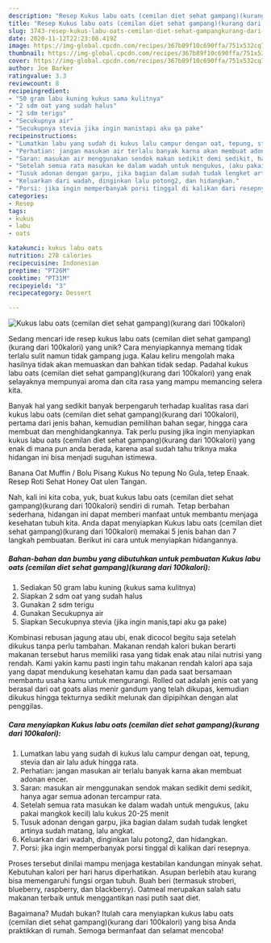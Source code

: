 ```yaml
---
description: "Resep Kukus labu oats (cemilan diet sehat gampang)(kurang dari 100kalori) yang Bikin Ngiler"
title: "Resep Kukus labu oats (cemilan diet sehat gampang)(kurang dari 100kalori) yang Bikin Ngiler"
slug: 3743-resep-kukus-labu-oats-cemilan-diet-sehat-gampangkurang-dari-100kalori-yang-bikin-ngiler
date: 2020-11-12T22:23:08.419Z
image: https://img-global.cpcdn.com/recipes/367b89f10c690ffa/751x532cq70/kukus-labu-oats-cemilan-diet-sehat-gampangkurang-dari-100kalori-foto-resep-utama.jpg
thumbnail: https://img-global.cpcdn.com/recipes/367b89f10c690ffa/751x532cq70/kukus-labu-oats-cemilan-diet-sehat-gampangkurang-dari-100kalori-foto-resep-utama.jpg
cover: https://img-global.cpcdn.com/recipes/367b89f10c690ffa/751x532cq70/kukus-labu-oats-cemilan-diet-sehat-gampangkurang-dari-100kalori-foto-resep-utama.jpg
author: Joe Barker
ratingvalue: 3.3
reviewcount: 8
recipeingredient:
- "50 gram labu kuning kukus sama kulitnya"
- "2 sdm oat yang sudah halus"
- "2 sdm terigu"
- "Secukupnya air"
- "Secukupnya stevia jika ingin manistapi aku ga pake"
recipeinstructions:
- "Lumatkan labu yang sudah di kukus lalu campur dengan oat, tepung, stevia dan air lalu aduk hingga rata."
- "Perhatian: jangan masukan air terlalu banyak karna akan membuat adonan encer."
- "Saran: masukan air menggunakan sendok makan sedikit demi sedikit, hanya agar semua adonan tercampur rata."
- "Setelah semua rata masukan ke dalam wadah untuk mengukus, (aku pakai mangkok kecil) lalu kukus 20-25 menit"
- "Tusuk adonan dengan garpu, jika bagian dalam sudah tudak lengket artinya sudah matang, lalu angkat."
- "Keluarkan dari wadah, dinginkan lalu potong2, dan hidangkan."
- "Porsi: jika ingin memperbanyak porsi tinggal di kalikan dari resepnya."
categories:
- Resep
tags:
- kukus
- labu
- oats

katakunci: kukus labu oats 
nutrition: 278 calories
recipecuisine: Indonesian
preptime: "PT26M"
cooktime: "PT31M"
recipeyield: "3"
recipecategory: Dessert

---
```



![Kukus labu oats (cemilan diet sehat gampang)(kurang dari 100kalori)](https://img-global.cpcdn.com/recipes/367b89f10c690ffa/751x532cq70/kukus-labu-oats-cemilan-diet-sehat-gampangkurang-dari-100kalori-foto-resep-utama.jpg)

Sedang mencari ide resep kukus labu oats (cemilan diet sehat gampang)(kurang dari 100kalori) yang unik? Cara menyiapkannya memang tidak terlalu sulit namun tidak gampang juga. Kalau keliru mengolah maka hasilnya tidak akan memuaskan dan bahkan tidak sedap. Padahal kukus labu oats (cemilan diet sehat gampang)(kurang dari 100kalori) yang enak selayaknya mempunyai aroma dan cita rasa yang mampu memancing selera kita.

Banyak hal yang sedikit banyak berpengaruh terhadap kualitas rasa dari kukus labu oats (cemilan diet sehat gampang)(kurang dari 100kalori), pertama dari jenis bahan, kemudian pemilihan bahan segar, hingga cara membuat dan menghidangkannya. Tak perlu pusing jika ingin menyiapkan kukus labu oats (cemilan diet sehat gampang)(kurang dari 100kalori) yang enak di mana pun anda berada, karena asal sudah tahu triknya maka hidangan ini bisa menjadi suguhan istimewa.

Banana Oat Muffin / Bolu Pisang Kukus No tepung No Gula, tetep Enaak. Resep Roti Sehat Honey Oat ulen Tangan.


Nah, kali ini kita coba, yuk, buat kukus labu oats (cemilan diet sehat gampang)(kurang dari 100kalori) sendiri di rumah. Tetap berbahan sederhana, hidangan ini dapat memberi manfaat untuk membantu menjaga kesehatan tubuh kita. Anda dapat menyiapkan Kukus labu oats (cemilan diet sehat gampang)(kurang dari 100kalori) memakai 5 jenis bahan dan 7 langkah pembuatan. Berikut ini cara untuk menyiapkan hidangannya.

<!--inarticleads1-->

##### Bahan-bahan dan bumbu yang dibutuhkan untuk pembuatan Kukus labu oats (cemilan diet sehat gampang)(kurang dari 100kalori):

1. Sediakan 50 gram labu kuning (kukus sama kulitnya)
1. Siapkan 2 sdm oat yang sudah halus
1. Gunakan 2 sdm terigu
1. Gunakan Secukupnya air
1. Siapkan Secukupnya stevia (jika ingin manis,tapi aku ga pake)


Kombinasi rebusan jagung atau ubi, enak dicocol begitu saja setelah dikukus tanpa perlu tambahan. Makanan rendah kalori bukan berarti makanan tersebut harus memiliki rasa yang tidak enak atau nilai nutrisi yang rendah. Kami yakin kamu pasti ingin tahu makanan rendah kalori apa saja yang dapat mendukung kesehatan kamu dan pada saat bersamaan membantu usaha kamu untuk mengurangi. Rolled oat adalah jenis oat yang berasal dari oat goats alias menir gandum yang telah dikupas, kemudian dikukus hingga tekturnya sedikit melunak dan dipipihkan dengan alat penggilas. 

<!--inarticleads2-->

##### Cara menyiapkan Kukus labu oats (cemilan diet sehat gampang)(kurang dari 100kalori):

1. Lumatkan labu yang sudah di kukus lalu campur dengan oat, tepung, stevia dan air lalu aduk hingga rata.
1. Perhatian: jangan masukan air terlalu banyak karna akan membuat adonan encer.
1. Saran: masukan air menggunakan sendok makan sedikit demi sedikit, hanya agar semua adonan tercampur rata.
1. Setelah semua rata masukan ke dalam wadah untuk mengukus, (aku pakai mangkok kecil) lalu kukus 20-25 menit
1. Tusuk adonan dengan garpu, jika bagian dalam sudah tudak lengket artinya sudah matang, lalu angkat.
1. Keluarkan dari wadah, dinginkan lalu potong2, dan hidangkan.
1. Porsi: jika ingin memperbanyak porsi tinggal di kalikan dari resepnya.


Proses tersebut dinilai mampu menjaga kestabilan kandungan minyak sehat. Kebutuhan kalori per hari harus diperhatikan. Asupan berlebih atau kurang bisa memengaruhi fungsi organ tubuh. Buah beri (termasuk stroberi, blueberry, raspberry, dan blackberry). Oatmeal merupakan salah satu makanan terbaik untuk menggantikan nasi putih saat diet. 

Bagaimana? Mudah bukan? Itulah cara menyiapkan kukus labu oats (cemilan diet sehat gampang)(kurang dari 100kalori) yang bisa Anda praktikkan di rumah. Semoga bermanfaat dan selamat mencoba!
